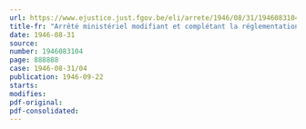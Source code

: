 ```yaml
---
url: https://www.ejustice.just.fgov.be/eli/arrete/1946/08/31/1946083104/justel
title-fr: "Arrêté ministériel modifiant et complétant la réglementation en matière de vente, d'achat, de livraison et d'utilisation de bois"
date: 1946-08-31
source:
number: 1946083104
page: 888888
case: 1946-08-31/04
publication: 1946-09-22
starts:
modifies:
pdf-original:
pdf-consolidated:
---
```


